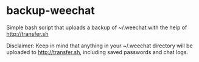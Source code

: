 # backup-weechat
Simple bash script that uploads a backup of ~/.weechat with the help of http://transfer.sh

Disclaimer:
Keep in mind that anything in your ~/.weechat directory will be uploaded to http://transfer.sh, including saved passwords and chat logs.
